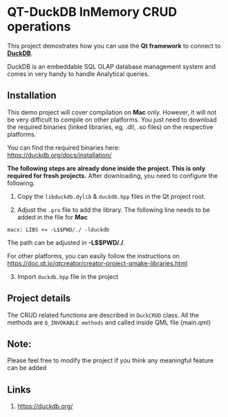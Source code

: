 # QT-DuckDB InMemory CRUD operations

This project demostrates how you can use the **Qt framework** to connect to [**DuckDB**](https://duckdb.org/).

DuckDB is an embeddable SQL OLAP database management system and comes in very handy to handle Analytical queries.

## Installation

This demo project will cover compilation on **Mac** only. However, it will not be very difficult to compile on other platforms. You just need to download the required binaries (linked libraries, eg, .dll, .so files) on the respective platforms.

You can find the required binaries here: https://duckdb.org/docs/installation/

**The following steps are already done inside the project. This is only required for fresh projects.** After downloading, you need to configure the following.

1. Copy the `libduckdb.dylib` & `duckdb.hpp` files in the Qt project root.

2. Adjust the `.pro` file to add the library. The following line needs to be added in the file for **Mac**

```
macx: LIBS += -L$$PWD/./ -lduckdb
```

The path can be adjusted in **-L\$\$PWD/./**.

For other platforms, you can easily follow the instructions on https://doc.qt.io/qtcreator/creator-project-qmake-libraries.html

3. Import `duckdb.hpp` file in the project

## Project details

The CRUD related functions are described in `DuckCRUD` class. All the methods are `Q_INVOKABLE methods` and called inside QML file (main.qml)

## Note:

Please feel free to modify the project if you think any meaningful feature can be added

## Links

1. https://duckdb.org/
